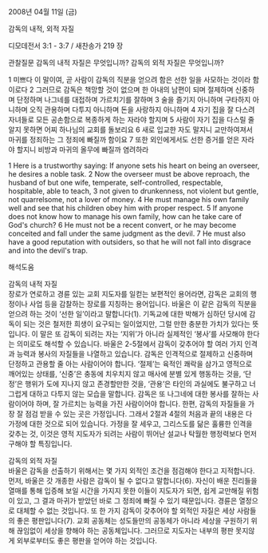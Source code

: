 2008년 04월 11일 (금)

감독의 내적, 외적 자질



디모데전서 3:1 - 3:7 / 새찬송가 219 장


관찰질문
감독의 내적 자질은 무엇입니까?
감독의 외적 자질은 무엇입니까? 

1 미쁘다 이 말이여, 곧 사람이 감독의 직분을 얻으려 함은 선한 일을 사모하는 것이라 함이로다 2 그러므로 감독은 책망할 것이 없으며 한 아내의 남편이 되며 절제하며 신중하며 단정하며 나그네를 대접하며 가르치기를 잘하며 3 술을 즐기지 아니하며 구타하지 아니하며 오직 관용하며 다투지 아니하며 돈을 사랑하지 아니하며 4 자기 집을 잘 다스려 자녀들로 모든 공손함으로 복종하게 하는 자라야 할지며 5 사람이 자기 집을 다스릴 줄 알지 못하면 어찌 하나님의 교회를 돌보리요 6 새로 입교한 자도 말지니 교만하여져서 마귀를 정죄하는 그 정죄에 빠질까 함이요 7 또한 외인에게서도 선한 증거를 얻은 자라야 할지니 비방과 마귀의 올무에 빠질까 염려하라  

1 Here is a trustworthy saying: If anyone sets his heart on being an overseer, he desires a noble task. 2 Now the overseer must be above reproach, the husband of but one wife, temperate, self-controlled, respectable, hospitable, able to teach, 3 not given to drunkenness, not violent but gentle, not quarrelsome, not a lover of money. 4 He must manage his own family well and see that his children obey him with proper respect. 5 If anyone does not know how to manage his own family, how can he take care of God's church? 6 He must not be a recent convert, or he may become conceited and fall under the same judgment as the devil. 7 He must also have a good reputation with outsiders, so that he will not fall into disgrace and into the devil's trap.

해석도움





감독의 내적 자질  
장로가 연로하고 경륜 있는 교회 지도자를 일컫는 보편적인 용어라면, 감독은 교회의 행정이나 사업 등을 감찰하는 장로를 지칭하는 용어입니다. 바울은 이 같은 감독의 직분을 얻으려 하는 것이 ‘선한 일’이라고 말합니다(1). 기독교에 대한 박해가 심하던 당시에 감독이 되는 것은 철저한 희생이 요구되는 일이었지만, 그럴 만한 충분한 가치가 있다는 뜻입니다. 이 말은 또 감독이 되려는 자는 ‘지위’가 아니라 실제적인 ‘봉사’를 사모해야 한다는 의미로도 해석할 수 있습니다. 바울은 2-5절에서 감독이 갖추어야 할 여러 가지 인격과 능력과 봉사의 자질들을 나열하고 있습니다. 감독은 인격적으로 절제하고 신중하며 단정하고 관용할 줄 아는 사람이어야 합니다. ‘절제’는 육적인 쾌락을 삼가고 영적으로 깨어있는 상태를, ‘신중’은 충동에 치우치지 않고 매사에 분별 있게 행동하는 것을, ‘단정’은 행위가 도에 지나지 않고 존경할만한 것을, ‘관용’은 타인의 과실에도 불구하고 너그럽게 대하고 다투지 않는 모습을 말합니다. 감독은 또 나그네에 대한 봉사를 잘하는 사람이어야 하며, 잘 가르치는 능력을 가진 사람이어야 합니다. 한편, 감독의 자질들을 가장 잘 점검 받을 수 있는 곳은 가정입니다. 그래서 2절과 4절의 처음과 끝의 내용은 다 가정에 대한 것으로 되어 있습니다. 가정을 잘 세우고, 그리스도를 닮은 훌륭한 인격을 갖추는 것, 이것은 영적 지도자가 되려는 사람이 뛰어난 설교나 탁월한 행정력보다 먼저 구해야 할 특징입니다.   

감독의 외적 자질  
바울은 감독을 선출하기 위해서는 몇 가지 외적인 조건을 점검해야 한다고 지적합니다. 먼저, 바울은 갓 개종한 사람은 감독이 될 수 없다고 말합니다(6). 자신이 배운 진리들을 열매를 통해 입증해 보일 시간을 가지지 못한 이들이 지도자가 되면, 쉽게 교만해질 위험이 있고, 그 결과 마귀가 받았던 바로 그 정죄에 빠질 수 있기 때문입니다. 경륜은 열정으로 대체할 수 없는 것입니다. 또 한 가지 감독이 갖추어야 할 외적인 자질은 세상 사람들의 좋은 평판입니다(7). 교회 공동체는 성도들만의 공동체가 아니라 세상을 구원하기 위해 끊임없이 세상을 향해야 하는 공동체입니다. 그러므로 지도자는 내부의 평판 못지않게 외부로부터도 좋은 평판을 얻어야 하는 것입니다.